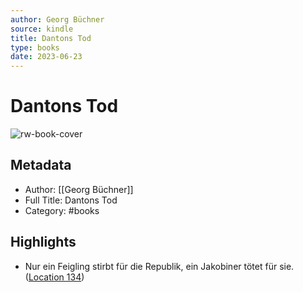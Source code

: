 ```yaml
---
author: Georg Büchner
source: kindle
title: Dantons Tod
type: books
date: 2023-06-23
---
```

# Dantons Tod

![rw-book-cover](https://m.media-amazon.com/images/I/918LLz79ihL._SY160.jpg)

## Metadata
- Author: [[Georg Büchner]]
- Full Title: Dantons Tod
- Category: #books

## Highlights
- Nur ein Feigling stirbt für die Republik, ein Jakobiner tötet für sie. ([Location 134](https://readwise.io/to_kindle?action=open&asin=B004SIS106&location=134))

